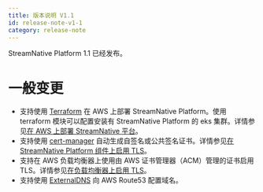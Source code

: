 ```yaml
---
title: 版本说明 V1.1
id: release-note-v1-1
category: release-note
---
```

StreamNative Platform 1.1 已经发布。

# 一般变更

- 支持使用 [Terraform](https://www.terraform.io/) 在 AWS 上部署 StreamNative Platform。使用 terraform 模块可以配置安装有 StreamNative Platform 的 eks 集群。详情参见[在 AWS 上部署 StreamNative 平台](/operator-guides/deploy/deploy-snp-aws.md)。
- 支持使用 [cert-manager](https://cert-manager.io/docs/) 自动生成自签名或公共签名证书。详情参见[在 StreamNative Platform 组件上启用 TLS](/operator-guides/configure/security/network-encryption/tls-proxy.md)。
- 支持在 AWS 负载均衡器上使用由 AWS 证书管理器（ACM）管理的证书启用 TLS。详情参见[在负载均衡器上启用 TLS](/operator-guides/configure/security/network-encryption/tls-load-balancer.md)。
- 支持使用 [ExternalDNS](https://github.com/kubernetes-sigs/external-dns) 向 AWS Route53 配置域名。
